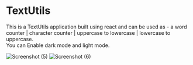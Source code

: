 # TextUtils

This is a TextUtils application built using react and can be used as - a word counter | character counter | uppercase to lowercase | lowercase to uppercase.<br>
You can Enable dark mode and light mode.

![Screenshot (5)](https://github.com/ManishGihub/textutils/assets/102681545/10729e75-fc22-47fe-84ff-f17f45438eba)
![Screenshot (6)](https://github.com/ManishGihub/textutils/assets/102681545/b1828750-bfcc-4788-83a0-609419b21f5a)

